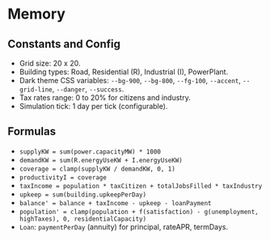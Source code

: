 # Memory

## Constants and Config
- Grid size: 20 x 20.
- Building types: Road, Residential (R), Industrial (I), PowerPlant.
- Dark theme CSS variables: `--bg-900`, `--bg-800`, `--fg-100`, `--accent`, `--grid-line`, `--danger`, `--success`.
- Tax rates range: 0 to 20% for citizens and industry.
- Simulation tick: 1 day per tick (configurable).

## Formulas
- `supplyKW = sum(power.capacityMW) * 1000`
- `demandKW = sum(R.energyUseKW + I.energyUseKW)`
- `coverage = clamp(supplyKW / demandKW, 0, 1)`
- `productivityI = coverage`
- `taxIncome = population * taxCitizen + totalJobsFilled * taxIndustry`
- `upkeep = sum(building.upkeepPerDay)`
- `balance' = balance + taxIncome - upkeep - loanPayment`
- `population' = clamp(population + f(satisfaction) - g(unemployment, highTaxes), 0, residentialCapacity)`
- `Loan`: `paymentPerDay` (annuity) for principal, rateAPR, termDays.
